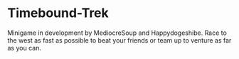 # Timebound-Trek
Minigame in development by MediocreSoup and Happydogeshibe. Race to the west as fast as possible to beat your friends or team up to venture as far as you can.
